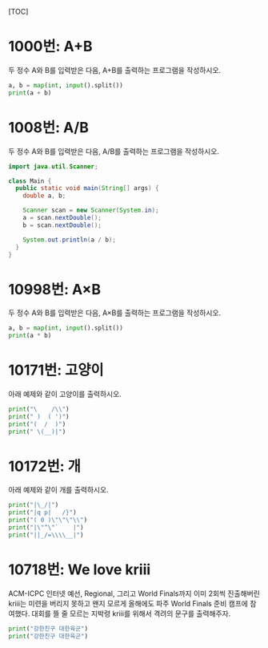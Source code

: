 [TOC]

# 1000번: A+B
두 정수 A와 B를 입력받은 다음, A+B를 출력하는 프로그램을 작성하시오.
``` python
a, b = map(int, input().split())
print(a + b)
```

# 1008번: A/B
두 정수 A와 B를 입력받은 다음, A/B를 출력하는 프로그램을 작성하시오.
``` java
import java.util.Scanner;

class Main {
  public static void main(String[] args) {
    double a, b;

    Scanner scan = new Scanner(System.in);
    a = scan.nextDouble();
    b = scan.nextDouble();

    System.out.println(a / b);
  }
}
```

# 10998번: A×B
두 정수 A와 B를 입력받은 다음, A×B를 출력하는 프로그램을 작성하시오.
``` python
a, b = map(int, input().split())
print(a * b)
```
 
# 10171번: 고양이
아래 예제와 같이 고양이를 출력하시오.
```python
print("\    /\\")
print(" )  ( ')")
print("(  /  )")
print(" \(__)|")
```

# 10172번: 개
아래 예제와 같이 개를 출력하시오.
```python
print("|\_/|")
print("|q p|   /}")
print("( 0 )\"\"\"\\")
print("|\"^\"`    |")
print("||_/=\\\\__|")
```

# 10718번: We love kriii
ACM-ICPC 인터넷 예선, Regional, 그리고 World Finals까지 이미 2회씩 진출해버린 kriii는 미련을 버리지 못하고 왠지 모르게 올해에도 파주 World Finals 준비 캠프에 참여했다.
대회를 뜰 줄 모르는 지박령 kriii를 위해서 격려의 문구를 출력해주자.
```python
print("강한친구 대한육군")
print("강한친구 대한육군")
```
